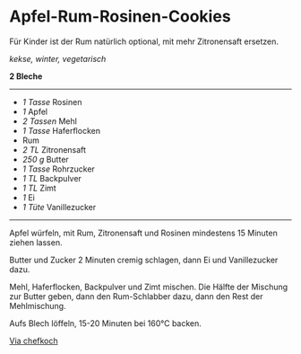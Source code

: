 # Apfel-Rum-Rosinen-Cookies

Für Kinder ist der Rum natürlich optional, mit mehr Zitronensaft ersetzen.

*kekse, winter, vegetarisch*

**2 Bleche**

---

- *1 Tasse* Rosinen
- *1* Apfel
- *2 Tassen* Mehl
- *1 Tasse* Haferflocken
- Rum
- *2 TL* Zitronensaft
- *250 g* Butter
- *1 Tasse* Rohrzucker
- *1 TL* Backpulver
- *1 TL* Zimt
- *1* Ei
- *1 Tüte* Vanillezucker

---

Apfel würfeln, mit Rum, Zitronensaft und Rosinen mindestens 15 Minuten ziehen lassen.

Butter und Zucker 2 Minuten cremig schlagen, dann Ei und Vanillezucker dazu.

Mehl, Haferflocken, Backpulver und Zimt mischen. Die Hälfte der Mischung zur Butter geben, dann den Rum-Schlabber dazu,
dann den Rest der Mehlmischung.

Aufs Blech löffeln, 15-20 Minuten bei 160°C backen.

[Via chefkoch](https://www.chefkoch.de/rezepte/114821048497357/Apfel-Rum-Rosinen-Cookies.html?portionen=8)
